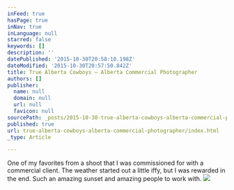 ```yaml
---
inFeed: true
hasPage: true
inNav: true
inLanguage: null
starred: false
keywords: []
description: ''
datePublished: '2015-10-30T20:58:10.198Z'
dateModified: '2015-10-30T20:57:50.842Z'
title: True Alberta Cowboys – Alberta Commercial Photographer
authors: []
publisher:
  name: null
  domain: null
  url: null
  favicon: null
sourcePath: _posts/2015-10-30-true-alberta-cowboys-alberta-commercial-photographer.md
published: true
url: true-alberta-cowboys-alberta-commercial-photographer/index.html
_type: Article

---
```

One of my favorites from a shoot that I was commissioned for with a commercial client.  The weather started out a little iffy, but I was rewarded in the end.  Such an amazing sunset and amazing people to work with.
![](https://the-grid-user-content.s3-us-west-2.amazonaws.com/5810ab78-b28d-4ca8-918a-441554547527.jpg)